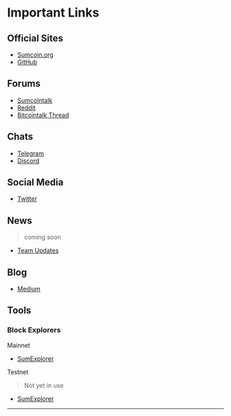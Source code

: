 # Important Links

## Official Sites

- [Sumcoin.org](https://sumcoin.org/)
- [GitHub](https://github.com/sumcoinlabs/)

## Forums

- [Sumcointalk](https://talk.sumcoin.org/)
- [Reddit](https://www.reddit.com/r/SumcoinIndex/)
- [Bitcointalk Thread](https://bitcointalk.org/index.php?topic=101820.0)

## Chats

- [Telegram](https://t.me/Sumcoins)
- [Discord](https://discord.gg/vHkByFaG)

## Social Media

- [Twitter](https://twitter.com/SumcoinIndex)

## News
> coming soon
- [Team Updates](https://talk.sumcoin.org/c/official-updates)

## Blog

- [Medium](https://medium.com/@SumcoinIndex)


## Tools

### Block Explorers

Mainnet

- [SumExplorer](https://insight.sumcore.org/)

Testnet
> Not yet in use
- [SumExplorer](https://testnet-insight.sumcore.org/)

---
